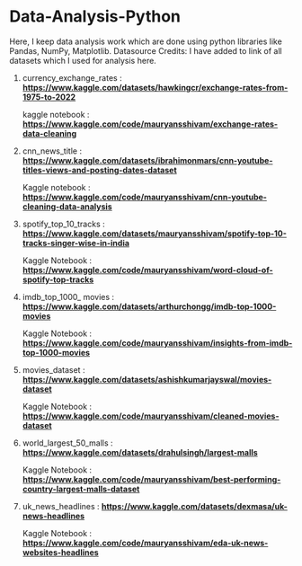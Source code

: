 # Data-Analysis-Python
Here, I keep data analysis work which are done using python libraries like Pandas, NumPy, Matplotlib.
Datasource Credits: I have added to link of all datasets which I used for analysis here.
1. currency_exchange_rates : **https://www.kaggle.com/datasets/hawkingcr/exchange-rates-from-1975-to-2022**
   
   kaggle notebook : **https://www.kaggle.com/code/mauryansshivam/exchange-rates-data-cleaning**
2. cnn_news_title : **https://www.kaggle.com/datasets/ibrahimonmars/cnn-youtube-titles-views-and-posting-dates-dataset**
   
   Kaggle notebook : **https://www.kaggle.com/code/mauryansshivam/cnn-youtube-cleaning-data-analysis**

3. spotify_top_10_tracks : **https://www.kaggle.com/datasets/mauryansshivam/spotify-top-10-tracks-singer-wise-in-india**

   Kaggle Notebook : **https://www.kaggle.com/code/mauryansshivam/word-cloud-of-spotify-top-tracks**

4. imdb_top_1000_ movies : **https://www.kaggle.com/datasets/arthurchongg/imdb-top-1000-movies**

   Kaggle Notebook : **https://www.kaggle.com/code/mauryansshivam/insights-from-imdb-top-1000-movies**

5. movies_dataset : **https://www.kaggle.com/datasets/ashishkumarjayswal/movies-dataset**

   Kaggle Notebook : **https://www.kaggle.com/code/mauryansshivam/cleaned-movies-dataset**

6. world_largest_50_malls : **https://www.kaggle.com/datasets/drahulsingh/largest-malls**

   Kaggle Notebook : **https://www.kaggle.com/code/mauryansshivam/best-performing-country-largest-malls-dataset**

7. uk_news_headlines : **https://www.kaggle.com/datasets/dexmasa/uk-news-headlines**

   Kaggle Notebook : **https://www.kaggle.com/code/mauryansshivam/eda-uk-news-websites-headlines**

